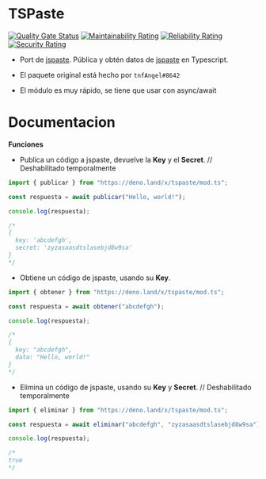 # TSPaste

[![Quality Gate Status](https://sonarcloud.io/api/project_badges/measure?project=AlexxTek_tspaste&metric=alert_status)](https://sonarcloud.io/dashboard?id=AlexxTek_tspaste)
[![Maintainability Rating](https://sonarcloud.io/api/project_badges/measure?project=AlexxTek_tspaste&metric=sqale_rating)](https://sonarcloud.io/dashboard?id=AlexxTek_tspaste)
[![Reliability Rating](https://sonarcloud.io/api/project_badges/measure?project=AlexxTek_tspaste&metric=reliability_rating)](https://sonarcloud.io/dashboard?id=AlexxTek_tspaste)
[![Security Rating](https://sonarcloud.io/api/project_badges/measure?project=AlexxTek_tspaste&metric=security_rating)](https://sonarcloud.io/dashboard?id=AlexxTek_tspaste)

- Port de [jspaste](https://www.npmjs.com/package/jspaste). Pública y obtén datos de [jspaste](https://jspaste.tnfangel.repl.co/) en Typescript.

- El paquete original está hecho por `tnfAngel#8642`

- El módulo es muy rápido, se tiene que usar con async/await

# Documentacion

**Funciones**

- Publica un código a jspaste, devuelve la **Key** y el **Secret**. // Deshabilitado temporalmente

```typescript
import { publicar } from "https://deno.land/x/tspaste/mod.ts";

const respuesta = await publicar("Hello, world!");

console.log(respuesta);

/* 
{
  key: 'abcdefgh',
  secret: 'zyzasaasdtslasebjd8w9sa'
}
*/
```

- Obtiene un código de jspaste, usando su **Key**.

```typescript
import { obtener } from "https://deno.land/x/tspaste/mod.ts";

const respuesta = await obtener("abcdefgh");

console.log(respuesta);

/*
{ 
  key: "abcdefgh",
  data: "Hello, world!"
}
*/
```

- Elimina un código de jspaste, usando su **Key** y **Secret**. // Deshabilitado temporalmente

```typescript
import { eliminar } from "https://deno.land/x/tspaste/mod.ts";

const respuesta = await eliminar("abcdefgh", "zyzasaasdtslasebjd8w9sa");

console.log(respuesta);

/*
true 
*/
```
